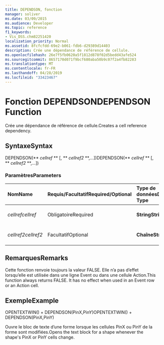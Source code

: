 ```yaml
---
title: DEPENDSON, fonction
manager: soliver
ms.date: 03/09/2015
ms.audience: Developer
ms.topic: reference
f1_keywords:
- Vis_DSS.chm82251420
localization_priority: Normal
ms.assetid: 8fcfcfdd-69e2-b061-fdb6-d29389d14403
description: Crée une dépendance de référence de cellule.
ms.openlocfilehash: 26e7f5fb0620a5f1812d878f02d5bedd43afe524
ms.sourcegitcommit: 8657170d071f9bcf680aba50b9c07f2a4fb82283
ms.translationtype: MT
ms.contentlocale: fr-FR
ms.lasthandoff: 04/28/2019
ms.locfileid: "33423467"
---
```

# <a name="dependson-function"></a><span data-ttu-id="8c5a9-103">Fonction DEPENDSON</span><span class="sxs-lookup"><span data-stu-id="8c5a9-103">DEPENDSON Function</span></span>

<span data-ttu-id="8c5a9-104">Crée une dépendance de référence de cellule.</span><span class="sxs-lookup"><span data-stu-id="8c5a9-104">Creates a cell reference dependency.</span></span>
  
## <a name="syntax"></a><span data-ttu-id="8c5a9-105">Syntaxe</span><span class="sxs-lookup"><span data-stu-id="8c5a9-105">Syntax</span></span>

<span data-ttu-id="8c5a9-106">DEPENDSON(\*\* *cellref* \*\* [, \*\* *cellref2* \*\*,...])</span><span class="sxs-lookup"><span data-stu-id="8c5a9-106">DEPENDSON(\*\* *cellref* \*\* [, \*\* *cellref2* \*\*,...])</span></span> 
  
### <a name="parameters"></a><span data-ttu-id="8c5a9-107">Paramètres</span><span class="sxs-lookup"><span data-stu-id="8c5a9-107">Parameters</span></span>

|<span data-ttu-id="8c5a9-108">**Nom**</span><span class="sxs-lookup"><span data-stu-id="8c5a9-108">**Name**</span></span>|<span data-ttu-id="8c5a9-109">**Requis/Facultatif**</span><span class="sxs-lookup"><span data-stu-id="8c5a9-109">**Required/Optional**</span></span>|<span data-ttu-id="8c5a9-110">**Type de données**</span><span class="sxs-lookup"><span data-stu-id="8c5a9-110">**Data Type**</span></span>|<span data-ttu-id="8c5a9-111">**Description**</span><span class="sxs-lookup"><span data-stu-id="8c5a9-111">**Description**</span></span>|
|:-----|:-----|:-----|:-----|
| <span data-ttu-id="8c5a9-112">_cellref_</span><span class="sxs-lookup"><span data-stu-id="8c5a9-112">_cellref_</span></span> <br/> |<span data-ttu-id="8c5a9-113">Obligatoire</span><span class="sxs-lookup"><span data-stu-id="8c5a9-113">Required</span></span>  <br/> |<span data-ttu-id="8c5a9-114">**String**</span><span class="sxs-lookup"><span data-stu-id="8c5a9-114">**String**</span></span> <br/> |<span data-ttu-id="8c5a9-115">Première référence de cellule.</span><span class="sxs-lookup"><span data-stu-id="8c5a9-115">The first cell reference.</span></span>  <br/> |
| <span data-ttu-id="8c5a9-116">_cellref2_</span><span class="sxs-lookup"><span data-stu-id="8c5a9-116">_cellref2_</span></span> <br/> |<span data-ttu-id="8c5a9-117">Facultatif</span><span class="sxs-lookup"><span data-stu-id="8c5a9-117">Optional</span></span>  <br/> |<span data-ttu-id="8c5a9-118">**Chaîne**</span><span class="sxs-lookup"><span data-stu-id="8c5a9-118">**String**</span></span> <br/> |<span data-ttu-id="8c5a9-119">Deuxième référence de cellule.</span><span class="sxs-lookup"><span data-stu-id="8c5a9-119">The second cell reference.</span></span>  <br/> |
   
## <a name="remarks"></a><span data-ttu-id="8c5a9-120">Remarques</span><span class="sxs-lookup"><span data-stu-id="8c5a9-120">Remarks</span></span>

<span data-ttu-id="8c5a9-p101">Cette fonction renvoie toujours la valeur FALSE. Elle n’a pas d’effet lorsqu’elle est utilisée dans une ligne Event ou dans une cellule Action.</span><span class="sxs-lookup"><span data-stu-id="8c5a9-p101">This function always returns FALSE. It has no effect when used in an Event row or an Action cell.</span></span> 
  
## <a name="example"></a><span data-ttu-id="8c5a9-123">Exemple</span><span class="sxs-lookup"><span data-stu-id="8c5a9-123">Example</span></span>

<span data-ttu-id="8c5a9-124">OPENTEXTWIN() + DEPENDSON(PinX,PinY)</span><span class="sxs-lookup"><span data-stu-id="8c5a9-124">OPENTEXTWIN() + DEPENDSON(PinX,PinY)</span></span> 
  
<span data-ttu-id="8c5a9-125">Ouvre le bloc de texte d’une forme lorsque les cellules PinX ou PinY de la forme sont modifiées.</span><span class="sxs-lookup"><span data-stu-id="8c5a9-125">Opens the text block for a shape whenever the shape's PinX or PinY cells change.</span></span> 
  

